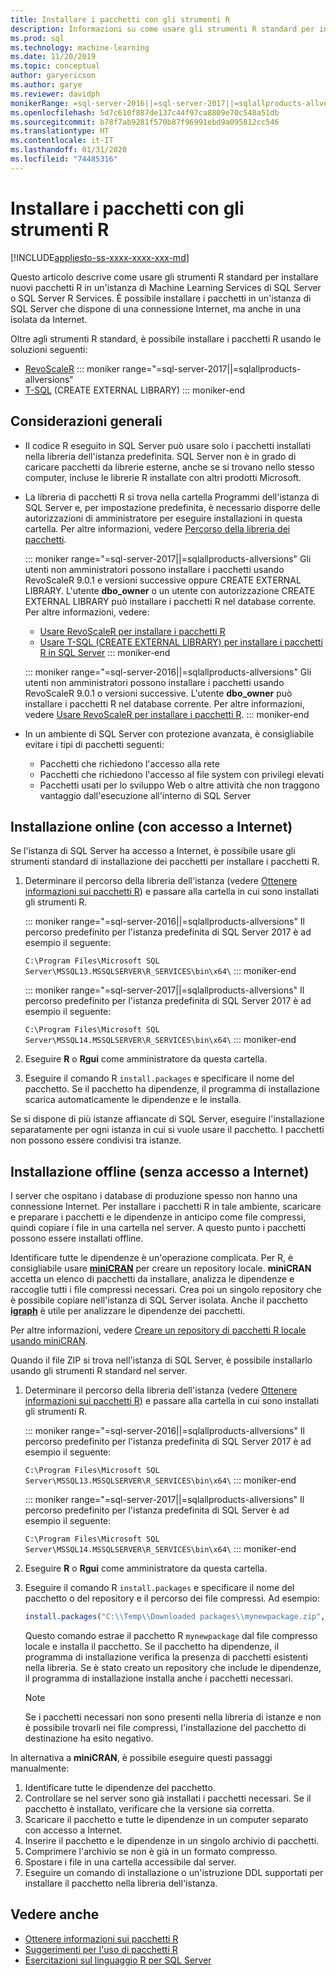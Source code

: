 ```yaml
---
title: Installare i pacchetti con gli strumenti R
description: Informazioni su come usare gli strumenti R standard per installare nuovi pacchetti R in un'istanza di Machine Learning Services di SQL Server o SQL Server R Services.
ms.prod: sql
ms.technology: machine-learning
ms.date: 11/20/2019
ms.topic: conceptual
author: garyericson
ms.author: garye
ms.reviewer: davidph
monikerRange: =sql-server-2016||=sql-server-2017||=sqlallproducts-allversions
ms.openlocfilehash: 5d7c610f887de137c44f97ca8809e70c548a51db
ms.sourcegitcommit: b78f7ab9281f570b87f96991ebd9a095812cc546
ms.translationtype: HT
ms.contentlocale: it-IT
ms.lasthandoff: 01/31/2020
ms.locfileid: "74485316"
---
```

# <a name="install-packages-with-r-tools"></a>Installare i pacchetti con gli strumenti R

[!INCLUDE[appliesto-ss-xxxx-xxxx-xxx-md](../../includes/appliesto-ss-xxxx-xxxx-xxx-md.md)]

Questo articolo descrive come usare gli strumenti R standard per installare nuovi pacchetti R in un'istanza di Machine Learning Services di SQL Server o SQL Server R Services. È possibile installare i pacchetti in un'istanza di SQL Server che dispone di una connessione Internet, ma anche in una isolata da Internet.

Oltre agli strumenti R standard, è possibile installare i pacchetti R usando le soluzioni seguenti:

+ [RevoScaleR](install-r-packages-with-revoscaler.md)
::: moniker range="=sql-server-2017||=sqlallproducts-allversions"
+ [T-SQL](install-r-packages-with-tsql.md) (CREATE EXTERNAL LIBRARY)
::: moniker-end

## <a name="general-considerations"></a>Considerazioni generali

+ Il codice R eseguito in SQL Server può usare solo i pacchetti installati nella libreria dell'istanza predefinita. SQL Server non è in grado di caricare pacchetti da librerie esterne, anche se si trovano nello stesso computer,
incluse le librerie R installate con altri prodotti Microsoft.

+ La libreria di pacchetti R si trova nella cartella Programmi dell'istanza di SQL Server e, per impostazione predefinita, è necessario disporre delle autorizzazioni di amministratore per eseguire installazioni in questa cartella. Per altre informazioni, vedere [Percorso della libreria dei pacchetti](../package-management/r-package-information.md#default-r-library-location).

  ::: moniker range="=sql-server-2017||=sqlallproducts-allversions"
  Gli utenti non amministratori possono installare i pacchetti usando RevoScaleR 9.0.1 e versioni successive oppure CREATE EXTERNAL LIBRARY. L'utente **dbo_owner** o un utente con autorizzazione CREATE EXTERNAL LIBRARY può installare i pacchetti R nel database corrente. Per altre informazioni, vedere:
  + [Usare RevoScaleR per installare i pacchetti R](install-r-packages-with-revoscaler.md)
  + [Usare T-SQL (CREATE EXTERNAL LIBRARY) per installare i pacchetti R in SQL Server](install-r-packages-with-tsql.md)
  ::: moniker-end

  ::: moniker range="=sql-server-2016||=sqlallproducts-allversions"
  Gli utenti non amministratori possono installare i pacchetti usando RevoScaleR 9.0.1 o versioni successive. L'utente **dbo_owner** può installare i pacchetti R nel database corrente. Per altre informazioni, vedere [Usare RevoScaleR per installare i pacchetti R](install-r-packages-with-revoscaler.md).
  ::: moniker-end

+ In un ambiente di SQL Server con protezione avanzata, è consigliabile evitare i tipi di pacchetti seguenti:
  + Pacchetti che richiedono l'accesso alla rete
  + Pacchetti che richiedono l'accesso al file system con privilegi elevati
  + Pacchetti usati per lo sviluppo Web o altre attività che non traggono vantaggio dall'esecuzione all'interno di SQL Server

## <a name="online-installation-with-internet-access"></a>Installazione online (con accesso a Internet)

Se l'istanza di SQL Server ha accesso a Internet, è possibile usare gli strumenti standard di installazione dei pacchetti per installare i pacchetti R.

1. Determinare il percorso della libreria dell'istanza (vedere [Ottenere informazioni sui pacchetti R](../package-management/r-package-information.md)) e passare alla cartella in cui sono installati gli strumenti R.

   ::: moniker range="=sql-server-2016||=sqlallproducts-allversions"
   Il percorso predefinito per l'istanza predefinita di SQL Server 2017 è ad esempio il seguente:

   `C:\Program Files\Microsoft SQL Server\MSSQL13.MSSQLSERVER\R_SERVICES\bin\x64\`
   ::: moniker-end

   ::: moniker range="=sql-server-2017||=sqlallproducts-allversions"
   Il percorso predefinito per l'istanza predefinita di SQL Server 2017 è ad esempio il seguente:

   `C:\Program Files\Microsoft SQL Server\MSSQL14.MSSQLSERVER\R_SERVICES\bin\x64\`
   ::: moniker-end

1. Eseguire **R** o **Rgui** come amministratore da questa cartella.

1. Eseguire il comando R `install.packages` e specificare il nome del pacchetto. Se il pacchetto ha dipendenze, il programma di installazione scarica automaticamente le dipendenze e le installa.

Se si dispone di più istanze affiancate di SQL Server, eseguire l'installazione separatamente per ogni istanza in cui si vuole usare il pacchetto. I pacchetti non possono essere condivisi tra istanze.

## <a name = "bkmk_offlineInstall"></a> Installazione offline (senza accesso a Internet)

I server che ospitano i database di produzione spesso non hanno una connessione Internet. Per installare i pacchetti R in tale ambiente, scaricare e preparare i pacchetti e le dipendenze in anticipo come file compressi, quindi copiare i file in una cartella nel server. A questo punto i pacchetti possono essere installati offline.

Identificare tutte le dipendenze è un'operazione complicata. Per R, è consigliabile usare [**miniCRAN**](https://andrie.github.io/miniCRAN/) per creare un repository locale.
**miniCRAN** accetta un elenco di pacchetti da installare, analizza le dipendenze e raccoglie tutti i file compressi necessari. Crea poi un singolo repository che è possibile copiare nell'istanza di SQL Server isolata. Anche il pacchetto [**igraph**](https://igraph.org/r/) è utile per analizzare le dipendenze dei pacchetti.

Per altre informazioni, vedere [Creare un repository di pacchetti R locale usando miniCRAN](create-a-local-package-repository-using-minicran.md).

Quando il file ZIP si trova nell'istanza di SQL Server, è possibile installarlo usando gli strumenti R standard nel server.

1. Determinare il percorso della libreria dell'istanza (vedere [Ottenere informazioni sui pacchetti R](../package-management/r-package-information.md)) e passare alla cartella in cui sono installati gli strumenti R. 

   ::: moniker range="=sql-server-2016||=sqlallproducts-allversions"
   Il percorso predefinito per l'istanza predefinita di SQL Server 2017 è ad esempio il seguente:

   `C:\Program Files\Microsoft SQL Server\MSSQL13.MSSQLSERVER\R_SERVICES\bin\x64\`
   ::: moniker-end

   ::: moniker range="=sql-server-2017||=sqlallproducts-allversions"
   Il percorso predefinito per l'istanza predefinita di SQL Server è ad esempio il seguente:

   `C:\Program Files\Microsoft SQL Server\MSSQL14.MSSQLSERVER\R_SERVICES\bin\x64\`
   ::: moniker-end

1. Eseguire **R** o **Rgui** come amministratore da questa cartella.

1. Eseguire il comando R `install.packages` e specificare il nome del pacchetto o del repository e il percorso dei file compressi. Ad esempio:

   ```R
   install.packages("C:\\Temp\\Downloaded packages\\mynewpackage.zip", repos=NULL)
   ```

   Questo comando estrae il pacchetto R `mynewpackage` dal file compresso locale e installa il pacchetto. Se il pacchetto ha dipendenze, il programma di installazione verifica la presenza di pacchetti esistenti nella libreria. Se è stato creato un repository che include le dipendenze, il programma di installazione installa anche i pacchetti necessari.

   > [!NOTE]
   > Se i pacchetti necessari non sono presenti nella libreria di istanze e non è possibile trovarli nei file compressi, l'installazione del pacchetto di destinazione ha esito negativo.

In alternativa a **miniCRAN**, è possibile eseguire questi passaggi manualmente:

1. Identificare tutte le dipendenze del pacchetto.
1. Controllare se nel server sono già installati i pacchetti necessari. Se il pacchetto è installato, verificare che la versione sia corretta.
1. Scaricare il pacchetto e tutte le dipendenze in un computer separato con accesso a Internet.
1. Inserire il pacchetto e le dipendenze in un singolo archivio di pacchetti.
1. Comprimere l'archivio se non è già in un formato compresso.
1. Spostare i file in una cartella accessibile dal server.
1. Eseguire un comando di installazione o un'istruzione DDL supportati per installare il pacchetto nella libreria dell'istanza.

## <a name="see-also"></a>Vedere anche

+ [Ottenere informazioni sui pacchetti R](r-package-information.md)
+ [Suggerimenti per l'uso di pacchetti R](tips-for-using-r-packages.md)
+ [Esercitazioni sul linguaggio R per SQL Server](../tutorials/sql-server-r-tutorials.md)

